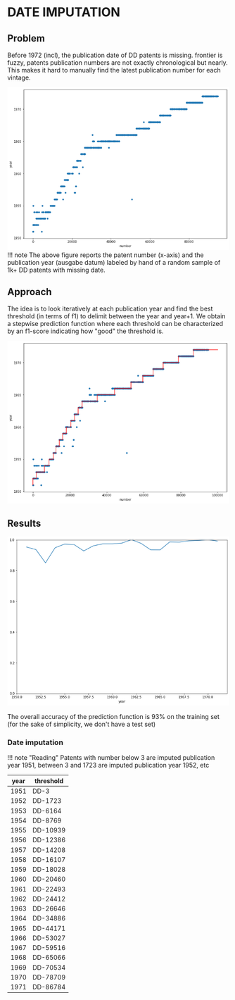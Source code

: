 # DATE IMPUTATION

## Problem

Before 1972 (incl), the publication date of DD patents is missing.
frontier is fuzzy, patents publication numbers are not exactly chronological but nearly. This makes it hard to manually find the latest publication number for each vintage.

![](./img/DD_numberdate.png)
!!! note
    The above figure reports the patent number (x-axis) and the publication year (ausgabe datum) labeled by hand of a random sample of 1k+ DD patents with missing date.

## Approach

The idea is to look iteratively at each publication year and find the best threshold (in terms of f1) to delimit between the year and year+1. We obtain a stepwise prediction function where each threshold can be characterized by an f1-score indicating how "good" the threshold is.

![](./img/DD_numberdatepred.png)

## Results

![](./img/DD_numberdatef1.png)

The overall accuracy of the prediction function is 93% on the training set (for the sake of simplicity, we don't have a test set)


### Date imputation

!!! note "Reading"
    Patents with number below 3 are imputed publication year 1951, between 3 and 1723 are imputed publication year 1952, etc

year|threshold
---|---
1951|DD-3
1952|DD-1723
1953|DD-6164
1954|DD-8769
1955|DD-10939
1956|DD-12386
1957|DD-14208
1958|DD-16107
1959|DD-18028
1960|DD-20460
1961|DD-22493
1962|DD-24412
1963|DD-26646
1964|DD-34886
1965|DD-44171
1966|DD-53027
1967|DD-59516
1968|DD-65066
1969|DD-70534
1970|DD-78709
1971|DD-86784
